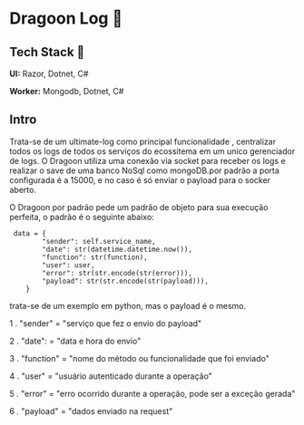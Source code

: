 # Dragoon Log 🥷


## Tech Stack  🧨
**UI:** Razor, Dotnet, C# 

**Worker:** Mongodb, Dotnet, C#  


## Intro

Trata-se de um ultimate-log como principal funcionalidade , centralizar todos os logs de todos os serviços do ecossitema em um unico gerenciador de logs.
O Dragoon utiliza uma conexão via socket para receber os logs e realizar o save de uma banco NoSql como mongoDB.por padrão a porta configurada é a 15000, e no caso é só enviar o payload para o socker aberto.

O Dragoon por padrão pede um padrão de objeto para sua execução perfeita, o padrão é o seguinte abaixo:




```
 data = {
        "sender": self.service_name,
        "date": str(datetime.datetime.now()),
        "function": str(function),
        "user": user,
        "error": str(str.encode(str(error))),
        "payload": str(str.encode(str(payload))),
    }
```

trata-se de um exemplo em python, mas o payload é o mesmo.

1 . "sender" = "serviço que fez o envio do payload"

2 . "date": = "data e hora do envio"

3 . "function" = "nome do método ou funcionalidade que foi enviado"

4 . "user" = "usuário autenticado durante a operação"

5 . "error" = "erro ocorrido durante a operação, pode ser a exceção gerada"

6 . "payload" = "dados enviado na request"


 
